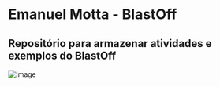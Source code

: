 # Emanuel Motta - BlastOff

## Repositório para armazenar atividades e exemplos do BlastOff


![image](https://user-images.githubusercontent.com/95883881/146017373-d2645d57-b2a5-4bfb-89e3-9b692508b765.png)
